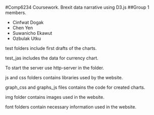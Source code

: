 #Comp6234 Coursework.
Brexit data narrative using D3.js
##Group 1 members.

+ Cinfwat Dogak <dzc1n15>
+ Chen Yen <ytc1g12>
+ Suwanicho Ekawut <es1y15>
+ Ozbulak Utku <uo1n15>


test folders include first drafts of the charts.

test_jas includes the data for currency chart.

To start the server use http-server in the folder.

js and css folders contains libraries used by the website.

graph_css and graphs_js files contains the code for created charts.

img folder contains images used in the website.

font folders contain necessary information used in the website.
